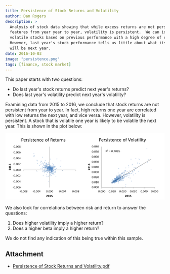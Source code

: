 ```yaml
---
title: Persistence of Stock Returns and Volatility
author: Dan Rogers
description: >
  Analysis of stock data showing that while excess returns are not persistent
  features from year year to year, volatility is persistent.  We can identify
  volatile stocks based on previous performance with a high degree of confidence.
  However, last year's stock performance tells us little about what its performance
  will be next year.
date: 2016-10-03
image: "persistence.png"
tags: [finance, stock market]
---
```


This paper starts with two questions:

* Do last year's stock returns predict next year's returns?
* Does last year's volatility predict next year's volatility?

Examining data from 2015 to 2016, we conclude that stock returns are not persistent from year to year. In fact, high returns one year are correlated with low returns the next year, and vice versa.  However, volatility is persistent.  A stock that is volatile one year is likely to be volatile the next year.  This is shown in the plot below:

![Scatterplots](persistence.png)

We also look for correlations between risk and return to answer the questions:

1. Does higher volatility imply a higher return?
2. Does a higher beta imply a higher return?

We do not find any indication of this being true within this sample.

## Attachment

* [Persistence of Stock Returns and Volatility.pdf](20161023-Persistence-of-Stock-Returns-and-Volatility.pdf)
